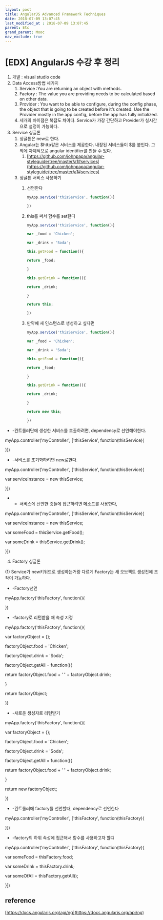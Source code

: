 ```yaml
---
layout: post
title: AngularJS Advanced Framework Techniques
date: 2018-07-09 13:07:45
last_modified_at : 2018-07-09 13:07:45
parent: Etc
grand_parent: Mooc
nav_exclude: true
---
```


# [EDX] AngularJS 수강 후 정리

1. 개발 : visual studio code
2. Data Access방법 세가지
    1. Service :You are returning an object with methods.
    2. Factory : The value you are providing needs to be calculated based on other data.
    3. Provider : You want to be able to configure, during the config phase, the object that is going to be created before it’s created. Use the Provider mostly in the app config, before the app has fully initialized.
    4.  세개의 차이점은 복잡도 차이다. Service가 가장 간단하고 Provider가 실시간으로 설정이 가능하다.
3. Service 싱글톤
    1. 싱글톤은 new로 한다.
    2. Angular는 $http같은 서비스를 제공한다. 내장된 서비스들이 $를 붙인다. 그 외에 자체적으로 angular identifier를 만들 수 있다.
        1. [https://github.com/johnpapa/angular-styleguide/tree/master/a1#services](https://github.com/johnpapa/angular-styleguide/tree/master/a1#services)
    3. 싱글톤 서비스 사용하기
        1. 선언한다
            
            ```jsx
            myApp.service('thisService', function(){
            
            })
            ```
            
        2. this를 써서 함수를 set한다
            
            ```jsx
            myApp.service('thisService', function(){
            
            var _food = 'Chicken';
            
            var _drink = 'Soda';
            
            this.getFood = function(){
            
            return _food;
            
            }
            
            this.getDrink = function(){
            
            return _drink;
            
            }
            
            return this;
            
            })
            ```
            
        3. 만약에 새 인스턴스로 생성하고 싶다면
            
            ```jsx
            myApp.service('thisService', function(){
            
            var _food = 'Chicken';
            
            var _drink = 'Soda';
            
            this.getFood = function(){
            
            return _food;
            
            }
            
            this.getDrink = function(){
            
            return _drink;
            
            }
            
            return new this;
            
            })
            ```
            

- -컨트롤러단에 생성한 서비스를 호출하려면, dependency로 선언해야한다.

myApp.controller('myController', ['thisService', function(thisService){

}])

- -서비스를 초기화하려면 new로한다.

myApp.controller('myController', ['thisService', function(thisService){

var serviceInstance = new thisService;

}])

- - 서비스에 선언한 것들에 접근하려면 메소드를 사용한다,

myApp.controller('myController', ['thisService', function(thisService){

var serviceInstance = new thisService;

var someFood = thisService.getFood();

var someDrink = thisService.getDrink();

}])

4. Factory 싱글톤

(1) Service가 new키워드로 생성하는거랑 다르게 Factory는 새 오브젝트 생성전에 조작이 가능하다.

- -Factory선언

myApp.factory('thisFactory', function(){

})

- -factory로 리턴받을 때 속성 지정

myApp.factory('thisFactory', function(){

var factoryObject = {};

factoryObject.food = 'Chicken';

factoryObject.drink = 'Soda';

factoryObject.getAll = function(){

return factoryObject.food + ' ' + factoryObject.drink;

}

return factoryObject;

})

- -새로운 생성자로 리턴받기

myApp.factory('thisFactory', function(){

var factoryObject = {};

factoryObject.food = 'Chicken';

factoryObject.drink = 'Soda';

factoryObject.getAll = function(){

return factoryObject.food + ' ' + factoryObject.drink;

}

return new factoryObject;

})

- -컨트롤러에 factory를 선언할때, dependency로 선언한다

myApp.controller('myController', ['thisFactory', function(thisFactory){

}])

- -factory의 하위 속성에 접근해서 함수를 사용하고자 할떄

myApp.controller('myController', ['thisFactory', function(thisFactory){

var someFood = thisFactory.food;

var someDrink = thisFactory.drink;

var someOfAll = thisFactory.getAll();

}])

## reference

[https://docs.angularjs.org/api/ng](https://docs.angularjs.org/api/ng)